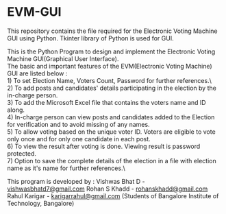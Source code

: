 # EVM-GUI
This repository contains the file required for the Electronic Voting Machine GUI using Python. Tkinter library of Python is used for GUI.

This is the Python Program to design and implement the Electronic Voting Machine GUI(Graphical User Interface).\
The basic and important features of the EVM(Electronic Voting Machine) GUI are listed below :\
    1) To set Election Name, Voters Count, Password for further references.\       
    2) To add posts and candidates' details participating in the election by the in-charge person.\
    3) To add the Microsoft Excel file that contains the voters name and ID along.\
    4) In-charge person can view posts and candidates added to the Election for verification and to avoid missing of any names.\
    5) To allow voting based on the unique voter ID. Voters are eligible to vote only once and for only one candidate in each post.\
    6) To view the result after voting is done. Viewing result is password protected.\
    7) Option to save the complete details of the election in a file with election name as it's name for further references.\


This program is developed by :
    Vishwas Bhat D - vishwasbhatd7@gmail.com
    Rohan S Khadd  - rohanskhadd@gmail.com
    Rahul Karigar  - karigarrahul@gmail.com
(Students of Bangalore Institute of Technology, Bangalore) 
